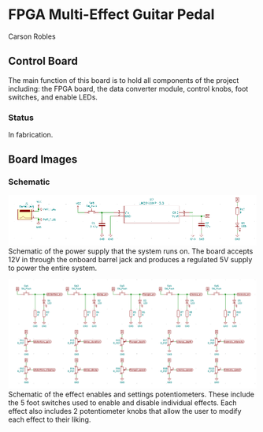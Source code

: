 # FPGA Multi-Effect Guitar Pedal
Carson Robles

## Control Board
The main function of this board is to hold all components of the project including: the FPGA board, the data converter module, control knobs, foot switches, and enable LEDs.

### Status
In fabrication.

## Board Images
### Schematic
![Alt text](img/sch_power.png?raw=true "Power System")
Schematic of the power supply that the system runs on. The board accepts 12V in through the onboard barrel jack and produces a regulated 5V supply to power the entire system.

![Alt text](img/sch_effect_enable_pots.png?raw=true "Effect Settings and Enables")
Schematic of the effect enables and settings potentiometers. These include the 5 foot switches used to enable and disable individual effects. Each effect also includes 2 potentiometer knobs that allow the user to modify each effect to their liking.


